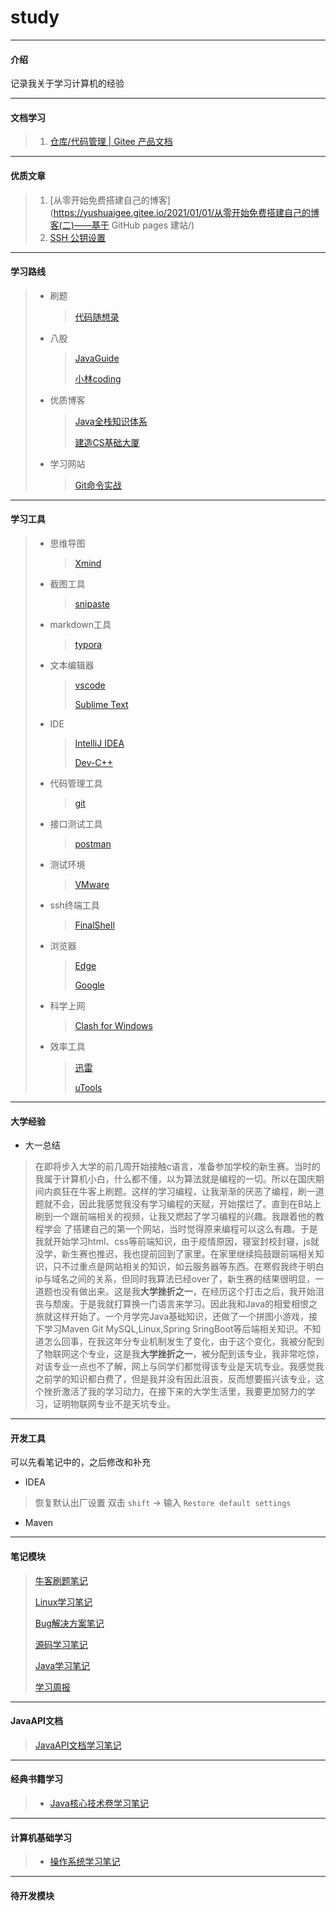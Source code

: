 # study

-----------------

#### 介绍
记录我关于学习计算机的经验

-------------

#### 文档学习

> 1. [仓库/代码管理 | Gitee 产品文档](https://help.gitee.com/repository)

----------------

#### 优质文章


>  1. [从零开始免费搭建自己的博客](https://yushuaigee.gitee.io/2021/01/01/从零开始免费搭建自己的博客(二)——基于 GitHub pages 建站/)
>  2. [SSH 公钥设置 ](https://help.gitee.com/base/account/SSH公钥设置)

--------------

#### 学习路线

> - 刷题
>
>   > [代码随想录](https://www.programmercarl.com/)
>
> - 八股
>
>   > [JavaGuide](https://javaguide.cn/)
>   >
>   > [小林coding](https://xiaolincoding.com/)
>
> - 优质博客
>
>   > [Java全栈知识体系](https://www.pdai.tech/)
>   >
>   > [建造CS基础大厦](https://csdiy.wiki/)
>
> - 学习网站
>
>   > [Git命令实战](https://oschina.gitee.io/learn-git-branching/)

------------


 #### 学习工具

> - 思维导图
>
>   > [Xmind](https://xmind.cn/)
>
> - 截图工具
>
>   > [snipaste](https://zh.snipaste.com/) 
>
> - markdown工具
>
>   > [typora](https://typoraio.cn/)
>
> - 文本编辑器
>
>   >  [vscode](https://code.visualstudio.com/Download)
>   >
>   >  [Sublime Text](https://www.sublimetext.com/)
>
> - IDE
>
>   > [IntelliJ IDEA](https://www.jetbrains.com.cn/idea/)
>   >
>   > [Dev-C++](https://sourceforge.net/projects/orwelldevcpp/)
>
> - 代码管理工具
>
>   > [git](https://git-scm.com/downloads)
>
> - 接口测试工具
>
>   > [postman](https://www.postman.com/)
>   
> - 测试环境
>
>   > [VMware](https://www.vmware.com/cn/products/workstation-pro/workstation-pro-evaluation.html)
>
> - ssh终端工具
>
>   > [FinalShell](https://www.microsoft.com/zh-cn/edge/download?form=MA13FJ)
>
> - 浏览器
>
>   > [Edge](https://www.microsoft.com/zh-cn/edge/download?form=MA13FJ)
>   >
>   > [Google](https://www.google.cn/intl/zh-CN/chrome/) 
>
> - 科学上网
>
>   > [Clash for Windows](https://xn--4gq62f52gdss.com/down/clash.7z)
>
> - 效率工具
>
>   > [迅雷](https://xl11.xunlei.com/)
>   >
>   > [uTools](https://u.tools/)

----------------

#### 大学经验

- 大一总结

> 在即将步入大学的前几周开始接触c语言，准备参加学校的新生赛。当时的我属于计算机小白，什么都不懂，以为算法就是编程的一切。所以在国庆期间内疯狂在牛客上刷题。这样的学习编程，让我渐渐的厌恶了编程，刷一道题就不会，因此我感觉我没有学习编程的天赋，开始摆烂了。直到在B站上刷到一个跟前端相关的视频，让我又燃起了学习编程的兴趣。我跟着他的教程学会 了搭建自己的第一个网站，当时觉得原来编程可以这么有趣。于是我就开始学习html、css等前端知识，由于疫情原因，寝室封校封寝，js就没学，新生赛也推迟，我也提前回到了家里。在家里继续捣鼓跟前端相关知识，只不过重点是网站相关的知识，如云服务器等东西。在寒假我终于明白ip与域名之间的关系，但同时我算法已经over了，新生赛的结果很明显，一道题也没有做出来。这是我**大学挫折之一**，在经历这个打击之后，我开始沮丧与颓废。于是我就打算换一门语言来学习。因此我和Java的相爱相恨之旅就这样开始了。一个月学完Java基础知识，还做了一个拼图小游戏，接下学习Maven Git MySQL,Linux,Spring SringBoot等后端相关知识。不知道怎么回事，在我这年分专业机制发生了变化，由于这个变化，我被分配到了物联网这个专业，这是我**大学挫折之一**，被分配到该专业，我非常吃惊，对该专业一点也不了解，网上与同学们都觉得该专业是天坑专业。我感觉我之前学的知识都白费了，但是我并没有因此沮丧，反而想要振兴该专业，这个挫折激活了我的学习动力，在接下来的大学生活里，我要更加努力的学习，证明物联网专业不是天坑专业。

--------------

#### 开发工具

 

可以先看笔记中的，之后修改和补充


- IDEA
  
>   恢复默认出厂设置  双击 `shift` -> 输入 `Restore default settings`

- Maven

----------------

#### 笔记模块

> [牛客刷题笔记](https://gitee.com/hrc-code/study/blob/master/md笔记/牛客Java刷题笔记.md)
>
>  [Linux学习笔记](https://gitee.com/hrc-code/study/blob/master/md笔记/Linux学习.md)
>
> [Bug解决方案笔记](https://gitee.com/hrc-code/study/blob/master/md笔记/Bug.md)
>
> [源码学习笔记](https://gitee.com/hrc-code/study/blob/master/md笔记/源码学习.md)
>
> [Java学习笔记](https://gitee.com/hrc-code/study/blob/master/md笔记/Java.md)
>
>  [学习周报](https://gitee.com/hrc-code/study/blob/master/md笔记/周报.md)

-----------

#### JavaAPI文档

> [JavaAPI文档学习笔记 ](https://gitee.com/hrc-code/study/blob/master/JavaAPI文档/常用API文档.md)

-----

#### 经典书籍学习

> - [Java核心技术卷学习笔记](https://gitee.com/hrc-code/study/blob/master/经典书籍/Java核心技术卷/Java核心技术卷.md)

--------

#### 计算机基础学习

> - [操作系统学习笔记](https://gitee.com/hrc-code/study/blob/master/计算机基础学习/操作系统/操作系统.md)

-------------

#### 待开发模块


